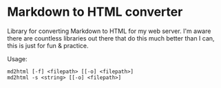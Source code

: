 # Markdown to HTML converter
Library for converting Markdown to HTML for my web server. I'm aware there are countless libraries out there that do this much better than I can, this is just for fun & practice.

Usage:
```
md2html [-f] <filepath> [[-o] <filepath>]
md2html -s <string> [[-o] <filepath>]
```
